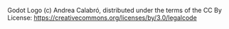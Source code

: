 Godot Logo (c) Andrea Calabró, distributed under the terms of the CC By License:
https://creativecommons.org/licenses/by/3.0/legalcode